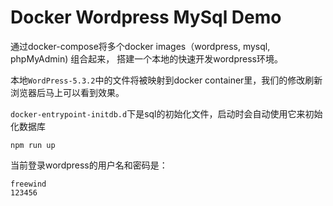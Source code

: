 Docker Wordpress MySql Demo
===========================

通过docker-compose将多个docker images（wordpress, mysql, phpMyAdmin) 组合起来，
搭建一个本地的快速开发wordpress环境。

本地`WordPress-5.3.2`中的文件将被映射到docker container里，我们的修改刷新浏览器后马上可以看到效果。

`docker-entrypoint-initdb.d`下是sql的初始化文件，启动时会自动使用它来初始化数据库

```
npm run up
```

当前登录wordpress的用户名和密码是：

```
freewind
123456
```

